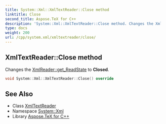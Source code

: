 ```yaml
---
title: System::Xml::XmlTextReader::Close method
linktitle: Close
second_title: Aspose.TeX for C++
description: 'System::Xml::XmlTextReader::Close method. Changes the XmlReader::get_ReadState to Closed in C++.'
type: docs
weight: 200
url: /cpp/system.xml/xmltextreader/close/
---
```

## XmlTextReader::Close method


Changes the [XmlReader::get_ReadState](../../xmlreader/get_readstate/) to **Closed**.

```cpp
void System::Xml::XmlTextReader::Close() override
```

## See Also

* Class [XmlTextReader](../)
* Namespace [System::Xml](../../)
* Library [Aspose.TeX for C++](../../../)
